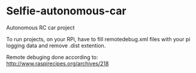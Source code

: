 # Selfie-autonomous-car
Autonomous RC car project

To run projects, on your RPi, have to fill remotedebug.xml files with your pi logging data and remove .dist extention.

Remote debuging done according to: http://www.raspirecipes.org/archives/218
